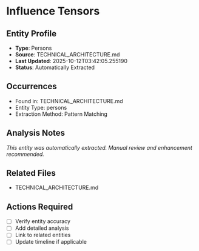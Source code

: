 # Influence Tensors

## Entity Profile
- **Type**: Persons
- **Source**: TECHNICAL_ARCHITECTURE.md
- **Last Updated**: 2025-10-12T03:42:05.255190
- **Status**: Automatically Extracted

## Occurrences
- Found in: TECHNICAL_ARCHITECTURE.md
- Entity Type: persons
- Extraction Method: Pattern Matching

## Analysis Notes
*This entity was automatically extracted. Manual review and enhancement recommended.*

## Related Files
- TECHNICAL_ARCHITECTURE.md

## Actions Required
- [ ] Verify entity accuracy
- [ ] Add detailed analysis
- [ ] Link to related entities
- [ ] Update timeline if applicable

